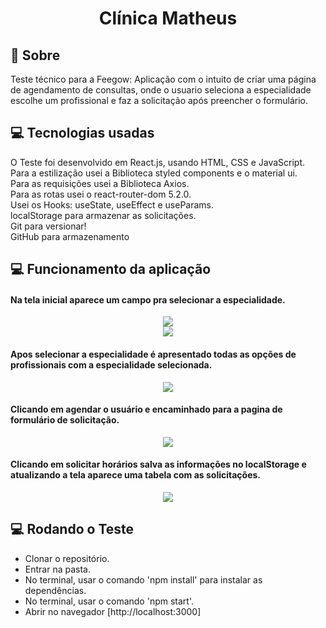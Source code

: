 <div align="center"> <h1>Clínica Matheus</h1> </div>
  
  ## 📄 Sobre
Teste técnico para a Feegow: Aplicação com o intuito de criar uma página de agendamento de consultas, onde o usuario seleciona a especialidade escolhe um profissional e faz a solicitação após preencher o formulário.
  
  
  ## 💻 Tecnologias usadas
  
O Teste foi desenvolvido em React.js, usando HTML, CSS e JavaScript.<br/>
Para a estilização usei a Biblioteca styled components e o material ui.<br/>
Para as requisições usei a Biblioteca Axios.<br/>
Para as rotas usei o react-router-dom 5.2.0.<br/>
Usei os Hooks: useState, useEffect e useParams.<br/>
localStorage para armazenar as solicitações.</br>
Git para versionar!<br/>
GitHub para armazenamento<br/>

## 💻 Funcionamento da aplicação

<h4>Na tela inicial aparece um campo pra selecionar a especialidade.</h4>

<div align="center"><img src= "https://user-images.githubusercontent.com/80927630/168185088-dc6f84e2-881f-4050-9888-d4f716471f9c.png"> </div>

<div align="center"><img src= "https://user-images.githubusercontent.com/80927630/168185490-0168cd50-47ee-42be-9d50-95107f171a42.png"> </div>

<h4> Apos selecionar a especialidade é apresentado todas as opções de profissionais com a especialidade selecionada. </h4>

<div align="center"><img src= "https://user-images.githubusercontent.com/80927630/168185830-4dfcd85d-0f4f-4fbc-8363-b939255b496b.png"> </div>

<h4> Clicando em agendar o usuário e encaminhado para a pagina de formulário de solicitação.</h4>

<div align="center"><img src= "https://user-images.githubusercontent.com/80927630/168186189-0be7de95-2e1c-46ec-ada2-cc91a3a66bdc.png"> </div>

<h4> Clicando em solicitar horários salva as informações no localStorage e atualizando a tela aparece uma tabela com as solicitações. </h4>

<div align="center"><img src= "https://user-images.githubusercontent.com/80927630/168187887-2558084e-affd-4930-b542-4a32c7232620.png"> </div>

 ## 💻 Rodando o Teste
 
   <ul>
    <li>Clonar o repositório.</li>
    <li>Entrar na pasta.</li>
    <li>No terminal, usar o comando 'npm install' para instalar as dependências.</li>
    <li>No terminal, usar o comando 'npm start'.</li>
    <li>Abrir no navegador [http://localhost:3000]</li>
  </ul>

